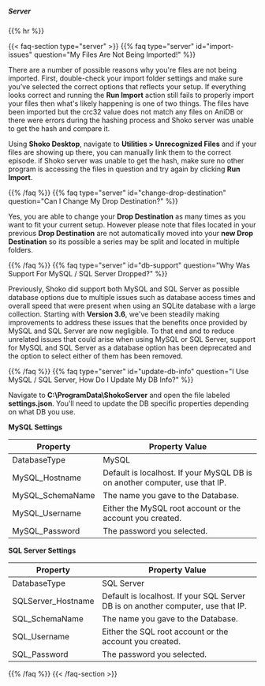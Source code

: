 ##### Server
{{% hr %}}

{{< faq-section type="server" >}}
{{% faq type="server" id="import-issues" question="My Files Are Not Being Imported!" %}}

There are a number of possible reasons why you're files are not being imported. First, double-check your import folder settings and make sure you’ve selected the correct options that reflects your setup. If everything looks correct and running the **Run Import** action still fails to properly import your files then what's likely happening is one of two things. The files have been imported but the crc32 value does not match any files on AniDB or there were errors during the hashing process and Shoko server was unable to get the hash and compare it.

Using **Shoko Desktop**, navigate to **Utilities > Unrecognized Files** and if your files are showing up there, you can manually link them to the correct episode. if Shoko server was unable to get the hash, make sure no other program is accessing the files in question and try again by clicking **Run Import**.

{{% /faq %}}
{{% faq type="server" id="change-drop-destination" question="Can I Change My Drop Destination?" %}}

Yes, you are able to change your **Drop Destination** as many times as you want to fit your current setup. However please note that files located in your previous **Drop Destination** are not automatically moved into your **new Drop Destination** so its possible a series may be split and located in multiple folders.

{{% /faq %}}
{{% faq type="server" id="db-support" question="Why Was Support For MySQL / SQL Server Dropped?" %}}

Previously, Shoko did support both MySQL and SQL Server as possible database options due to multiple issues such as database access times and overall speed that were present when using an SQLite database with a large collection. Starting with **Version 3.6**, we've been steadily making improvements to address these issues that the benefits once provided by MySQL and SQL Server are now negligible. To that end and to reduce unrelated issues that could arise when using MySQL or SQL Server, support for MySQL and SQL Server as a database option has been deprecated and the option to select either of them has been removed.

{{% /faq %}}
{{% faq type="server" id="update-db-info" question="I Use MySQL / SQL Server, How Do I Update My DB Info?" %}}

Navigate to **C:\ProgramData\ShokoServer** and open the file labeled **settings.json**. You'll need to update the DB specific properties depending on what DB you use.

**MySQL Settings**

<table class="table table-bordered">
    <thead>
    <tr>
        <th>Property</th>
        <th>Property Value </th>
    </tr>
    </thead>
    <tbody>
    <tr>
        <td>DatabaseType</td>
        <td>MySQL</td>
    </tr>
    <tr>
        <td>MySQL_Hostname</td>
        <td>Default is localhost. If your MySQL DB is on another computer, use that IP.</td>
    </tr>
    <tr>
        <td>MySQL_SchemaName</td>
        <td>The name you gave to the Database.</td>
    </tr>
    <tr>
        <td>MySQL_Username</td>
        <td>Either the MySQL root account or the account you created.</td>
    </tr>
    <tr>
        <td>MySQL_Password</td>
        <td>The password you selected.</td>
    </tr>
    </tbody>
</table>

**SQL Server Settings**

<table class="table table-bordered">
    <thead>
    <tr>
        <th>Property</th>
        <th>Property Value </th>
    </tr>
    </thead>
    <tbody>
    <tr>
        <td>DatabaseType</td>
        <td>SQL Server</td>
    </tr>
    <tr>
        <td>SQLServer_Hostname</td>
        <td>Default is localhost. If your SQL Server DB is on another computer, use that IP.</td>
    </tr>
    <tr>
        <td>SQL_SchemaName</td>
        <td>The name you gave to the Database.</td>
    </tr>
    <tr>
        <td>SQL_Username</td>
        <td>Either the SQL root account or the account you created.</td>
    </tr>
    <tr>
        <td>SQL_Password</td>
        <td>The password you selected.</td>
    </tr>
    </tbody>
</table>

{{% /faq %}}
{{< /faq-section >}}
